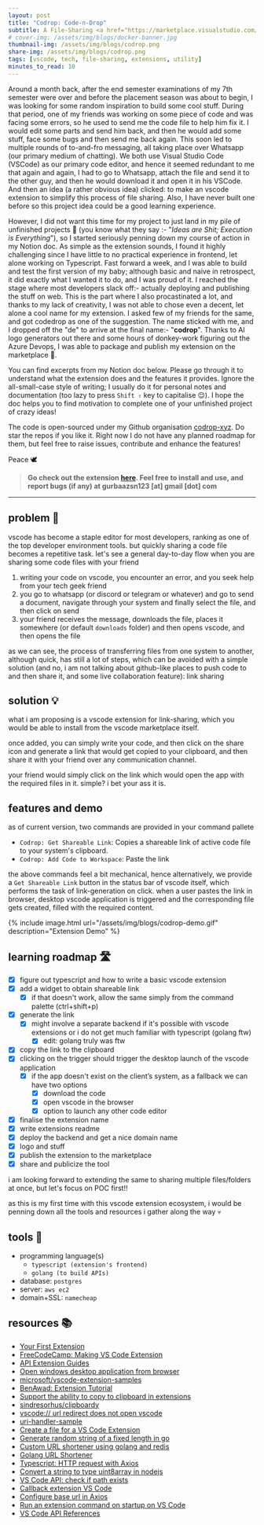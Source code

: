 ```yaml
---
layout: post
title: "Codrop: Code-n-Drop"
subtitle: A File-Sharing <a href="https://marketplace.visualstudio.com/items?itemName=gurbaaz.codrop" target="_blank">VS Code Extension 📦</a>
# cover-img: /assets/img/blogs/docker-banner.jpg
thumbnail-img: /assets/img/blogs/codrop.png
share-img: /assets/img/blogs/codrop.png
tags: [vscode, tech, file-sharing, extensions, utility]
minutes_to_read: 10
---
```


Around a month back, after the end semester examinations of my 7th semester were over and before the placement season was about to begin,  I was looking for some random inspiration to build some cool stuff. During that period, one of my friends was working on some piece of code and was facing some errors, so he used to send me the code file to help him fix it. I would edit some parts and send him back, and then he would add some stuff, face some bugs and then send me back again. This soon led to multiple rounds of to-and-fro messaging, all taking place over Whatsapp (our primary medium of chatting). We both use Visual Studio Code (VSCode) as our primary code editor, and hence it seemed redundant to me that again and again,  I had to go to Whatsapp, attach the file and send it to the other guy, and then he would download it and open it in his VSCode. And then an idea (a rather obvious idea) clicked: to make an vscode extension to simplify this process of file sharing. Also, I have never built one before so this project idea could be a good learning experience. 

However, I did not want this time for my project to just land in my pile of unfinished projects 🥲 (you know what they say :-  "*Ideas are Shit; Execution is Everything*"), so I started seriously penning down my course of action in my Notion doc. As simple as the extension sounds, I found it highly challenging since I have little to no practical experience in frontend, let alone working on Typescript. Fast forward a week, and I was able to build and test the first version of my baby; although basic and naive in retrospect, it did exactly what I wanted it to do, and I was proud of it. <span class="mark">I reached the stage where most developers slack off:- actually deploying and publishing the stuff on web.</span> This is the part where I also procastinated a lot, and thanks to my lack of creativity, I was not able to chose even a decent, let alone a cool name for my extension. I asked few of my friends for the same, and got codedrop as one of the suggestion. The name sticked with me, and I dropped off the "de" to arrive at the final name:- "**codrop**". Thanks to AI logo generators out there and some hours of donkey-work figuring out the Azure Devops, I was able to package and publish my extension on the marketplace 🥳.

You can find excerpts from my Notion doc below. Please go through it to understand what the extension does and the features it provides. Ignore the all-small-case style of writing; I usually do it for personal notes and documentation (too lazy to press `Shift ⇧` key to capitalise 😌). I hope the doc helps you to find motivation to complete one of your unfinished project of crazy ideas!

<span class="mark">The code is open-sourced under my Github organisation [codrop-xyz](https://github.com/codrop-xyz).</span> Do star the repos if you like it. Right now I do not have any planned roadmap for them, but feel free to raise issues, contribute and enhance the features!

Peace 🕊️ 

> **Go check out the extension [here](https://marketplace.visualstudio.com/items?itemName=gurbaaz.codrop). Feel free to install and use, and report bugs (if any) at gurbaazsn123 [at] gmail [dot] com**

---------

## problem 📌

vscode has become a staple editor for most developers, ranking as one of the top developer environment tools. but quickly sharing a code file becomes a repetitive task. let's see a general day-to-day flow when you are sharing some code files with your friend

1. writing your code on vscode, you encounter an error, and you seek help from your tech geek friend
2. you go to whatsapp (or discord or telegram or whatever) and go to send a document, navigate through your system and finally select the file, and then click on send
3. your friend receives the message, downloads the file, places it somewhere (or default `downloads` folder) and then opens vscode, and then opens the file

as we can see, the process of transferring files from one system to another, although quick, has still a lot of steps, which can be avoided with a simple solution (and no, i am not talking about github-like places to push code to and then share it, and some live collaboration feature): link sharing

## solution 💡

what i am proposing is a vscode extension for link-sharing, which you would be able to install from the vscode marketplace itself. 

once added, you can simply write your code, and then click on the share icon and generate a link that would get copied to your clipboard, and then share it with your friend over any communication channel.

your friend would simply click on the link which would open the app with the required files in it. simple? i bet your ass it is.

## features and demo

as of current version, two commands are provided in your command pallete

- `Codrop: Get Shareable Link`: Copies a shareable link of active code file to your system's clipboard.
- `Codrop: Add Code to Workspace`: Paste the link 

the above commands feel a bit mechanical, hence alternatively, we provide a `Get Shareable Link` button in the status bar of vscode itself, which performs the task of link-generation on click. when a user pastes the link in browser, desktop vscode application is triggered and the corresponding file gets created, filled with the required content.

{% include image.html url="/assets/img/blogs/codrop-demo.gif" description="Extension Demo" %}

## learning roadmap 🛣️

- [x] figure out typescript and how to write a basic vscode extension
- [x] add a widget to obtain shareable link
  - [x] if that doesn't work, allow the same simply from the command palette (ctrl+shift+p)
- [x] generate the link
  - [x] might involve a separate backend if it's possible with vscode extensions or i do not get much familiar with typescript (golang ftw)
    - [x] edit: golang truly was ftw
- [x] copy the link to the clipboard
- [x] clicking on the trigger should trigger the desktop launch of the vscode application
  - [x] if the app doesn't exist on the client’s system, as a fallback we can have two options
    - [x] download the code
    - [x] open vscode in the browser
    - [x] option to launch any other code editor
- [x] finalise the extension name
- [x] write extensions readme
- [x] deploy the backend and get a nice domain name
- [x] logo and stuff
- [x] publish the extension to the marketplace
- [x] share and publicize the tool

i am looking forward to extending the same to sharing multiple files/folders at once, but let's focus on POC first!!

as this is my first time with this vscode extension ecosystem, i would be penning down all the tools and resources i gather along the way 💀

## tools 🔨

- programming language(s)
  - `typescript (extension's frontend)`
  - `golang (to build APIs)`
- database: `postgres`
- server: `aws ec2`
- domain+SSL: `namecheap`

## resources 📚

- [Your First Extension](https://code.visualstudio.com/api/get-started/your-first-extension)
- [FreeCodeCamp: Making VS Code Extension](https://www.freecodecamp.org/news/making-vscode-extension/)
- [API Extension Guides](https://code.visualstudio.com/api/extension-guides/overview)
- [Open windows desktop application from browser](https://crodrigues.com/how-to-open-windows-desktop-applications-from-the-browser/)
- [microsoft/vscode-extension-samples](https://github.com/microsoft/vscode-extension-samples)
- [BenAwad: Extension Tutorial](https://www.youtube.com/watch?v=a5DX5pQ9p5M&ab_channel=BenAwad)
- [Support the ability to copy to clipboard in extensions](https://github.com/microsoft/vscode/issues/217)
- [sindresorhus/clipboardy](https://github.com/sindresorhus/clipboardy)
- [vscode:// url redirect does not open vscode](https://github.com/microsoft/vscode-pull-request-github/issues/573)
- [uri-handler-sample](https://github.com/microsoft/vscode-extension-samples/blob/main/uri-handler-sample/src/extension.ts)
- [Create a file for a VS Code Extension](https://stackoverflow.com/questions/53073926/how-do-i-create-a-file-for-a-visual-studio-code-extension)
- [Generate random string of a fixed length in go](https://stackoverflow.com/questions/22892120/how-to-generate-a-random-string-of-a-fixed-length-in-go)
- [Custom URL shortener using golang and redis](https://intersog.com/blog/how-to-write-a-custom-url-shortener-using-golang-and-redis/)
- [Golang URL Shortener](https://jrstupkadev.medium.com/golang-url-shortener-22ba6c970792)
- [Typescript: HTTP request with Axios](https://bobbyhadz.com/blog/typescript-http-request-axios)
- [Convert a string to type uint8array in nodejs](https://stackoverflow.com/questions/62839519/how-convert-a-string-to-type-uint8array-in-nodejs)
- [VS Code API: check if path exists](https://stackoverflow.com/questions/58451856/vscode-api-check-if-path-exists)
- [Callback extension VS Code](https://www.eliostruyf.com/callback-extension-vscode/)
- [Configure base url in Axios](https://stackoverflow.com/questions/64798213/how-to-configure-axios-base-url)
- [Run an extension command on startup on VS Code](https://stackoverflow.com/questions/56086972/how-do-i-run-an-extension-command-on-startup-on-vscode)
- [VS Code API References](https://code.visualstudio.com/api/references/vscode-api)
